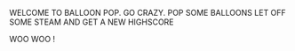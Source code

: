 WELCOME TO BALLOON POP.
GO CRAZY.
POP SOME BALLOONS
LET OFF SOME STEAM AND GET A NEW HIGHSCORE 

WOO WOO ! 
